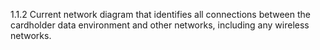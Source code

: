 1.1.2 Current network diagram that identifies all connections between the cardholder data environment and other networks, including any wireless networks.